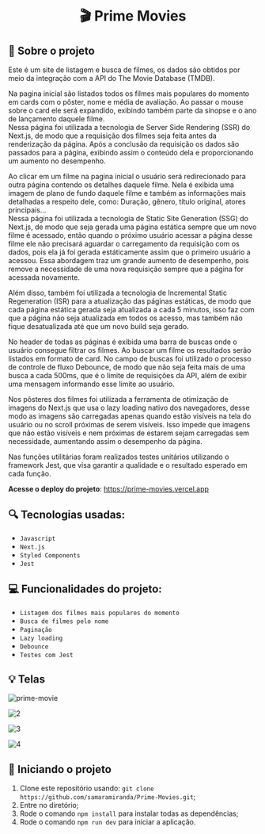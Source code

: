 <h1 align="center">
  🎬 Prime Movies
</h1>


## :rocket: Sobre o projeto

Este é um site de listagem e busca de filmes, os dados são obtidos por meio da integração com a API do The Movie Database (TMDB). 

Na pagina inicial são listados todos os filmes mais populares do momento em cards com o pôster, nome e média de avaliação. Ao passar o mouse sobre o card ele será expandido, exibindo também parte da sinopse e o ano de lançamento daquele filme.<br/>
Nessa página foi utilizada a tecnologia de Server Side Rendering (SSR) do Next.js, de modo que a requisição dos filmes seja feita antes da renderização da página. Após a conclusão da requisição os dados são passados para a página, exibindo assim o conteúdo dela e proporcionando um aumento no desempenho.


Ao clicar em um filme na pagina inicial o usuário será redirecionado para outra página contendo os detalhes daquele filme. Nela é exibida uma imagem de plano de fundo daquele filme e também as informações mais detalhadas a respeito dele, como: Duração, gênero, título original, atores principais...<br/>
Nessa página foi utilizada a tecnologia de Static Site Generation (SSG) do Next.js, de modo que seja gerada uma página estática sempre que um novo filme é acessado, então quando o próximo usuário acessar a página desse filme ele não precisará aguardar o carregamento da requisição com os dados, pois ela já foi gerada estáticamente assim que o primeiro usuário a acessou. Essa abordagem traz um grande aumento de desempenho, pois remove a necessidade de uma nova requisição sempre que a página for acessada novamente.

Além disso, também foi utilizada a tecnologia de Incremental Static Regeneration (ISR) para a atualização das páginas estáticas, de modo que cada página estática gerada seja atualizada a cada 5 minutos, isso faz com que a página não seja atualizada em todos os acesso, mas também não fique desatualizada até que um novo build seja gerado.

No header de todas as páginas é exibida uma barra de buscas onde o usuário consegue filtrar os filmes. Ao buscar um filme os resultados serão listados em formato de card. No campo de buscas foi utilizado o processo de controle de fluxo Debounce, de modo que não seja feita mais de uma busca a cada 500ms, que é o limite de requisições da API, além de exibir uma mensagem informando esse limite ao usuário.

Nos pôsteres dos filmes foi utilizada a ferramenta de otimização de imagens do Next.js que usa o lazy loading nativo dos navegadores, desse modo as imagens são carregadas apenas quando estão visíveis na tela do usuário ou no scroll próximas de serem visíveis. Isso impede que imagens que não estão visíveis e nem próximas de estarem sejam carregadas sem necessidade, aumentando assim o desempenho da página.

Nas funções utilitárias foram realizados testes unitários utilizando o framework Jest, que visa garantir a qualidade e o resultado esperado em cada função.

**Acesse o deploy do projeto**: https://prime-movies.vercel.app

## :mag: Tecnologias usadas:

- `Javascript`
- `Next.js`
- `Styled Components`
- `Jest`


## :computer: Funcionalidades do projeto:

- `Listagem dos filmes mais populares do momento`
- `Busca de filmes pelo nome`
- `Paginação`
- `Lazy loading`
- `Debounce`
- `Testes com Jest`


## :bulb: Telas
![prime-movie](https://user-images.githubusercontent.com/23708544/203316548-81452cc2-4af7-4225-95a7-545a6286688d.gif)

![2](https://user-images.githubusercontent.com/23708544/202026538-a22214d3-8c8c-4a8a-97da-d92a875b5913.png)

![3](https://user-images.githubusercontent.com/23708544/202026818-5bc928bd-16c5-4058-8b98-44c808ea26c6.png)

![4](https://user-images.githubusercontent.com/23708544/202026885-1249ea82-c15f-482b-a2df-b6c779741c2e.png)



## :wrench: Iniciando o projeto
1. Clone este repositório usando: `git clone https://github.com/samaramiranda/Prime-Movies.git`;
2. Entre no diretório;
3. Rode o comando `npm install` para instalar todas as dependências;
4. Rode o comando `npm run dev` para iniciar a aplicação.
